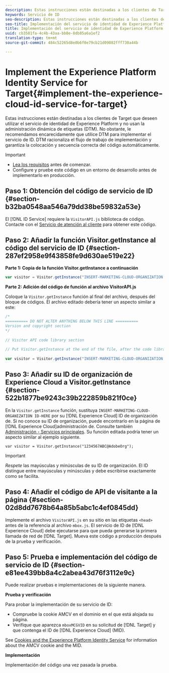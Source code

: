 ```yaml
---
description: Estas instrucciones están destinadas a los clientes de Target que deseen utilizar el servicio de identidad de Experience Platform y no usan la administración dinámica de etiquetas (DTM). No obstante, le recomendamos encarecidamente que utilice DTM para implementar el servicio de ID. DTM racionaliza el flujo de trabajo de implementación y garantiza la colocación y secuencia correcta del código automáticamente.
keywords: Servicio de ID
seo-description: Estas instrucciones están destinadas a los clientes de Target que deseen utilizar el servicio de identidad de Experience Platform y no usan la administración dinámica de etiquetas (DTM). No obstante, le recomendamos encarecidamente que utilice DTM para implementar el servicio de ID. DTM racionaliza el flujo de trabajo de implementación y garantiza la colocación y secuencia correcta del código automáticamente.
seo-title: Implementación del servicio de identidad de Experience Platform para Target
title: Implementación del servicio de identidad de Experience Platform para Target
uuid: cb3581fa-4c4b-43aa-bb8e-8db85a6a1ef2
translation-type: tm+mt
source-git-commit: 484c52265d8e0b6f0e79cb21d09082fff730a44b

---
```



# Implement the Experience Platform Identity Service for Target{#implement-the-experience-cloud-id-service-for-target}

Estas instrucciones están destinadas a los clientes de Target que deseen utilizar el servicio de identidad de Experience Platform y no usan la administración dinámica de etiquetas (DTM). No obstante, le recomendamos encarecidamente que utilice DTM para implementar el servicio de ID. DTM racionaliza el flujo de trabajo de implementación y garantiza la colocación y secuencia correcta del código automáticamente.

>[!IMPORTANT]
>
>* [Lea los requisitos](../reference/requirements.md) antes de comenzar.
>* Configure y pruebe este código en un entorno de desarrollo antes de implementarlo en producción.
>



## Paso 1: Obtención del código de servicio de ID {#section-b32ba0548aa546a79dd38be59832a53e}

El [!DNL ID Service] requiere la `VisitorAPI.js` biblioteca de código. Contacte con el [Servicio de atención al cliente](https://helpx.adobe.com/marketing-cloud/contact-support.html) para obtener este código.

## Paso 2: Añadir la función Visitor.getInstance al código del servicio de ID {#section-287ef2958e9f43858fe9d630ae519e22}

**Parte 1: Copia de la función Visitor.getInstance a continuación**

```js
var visitor = Visitor.getInstance("INSERT-MARKETING-CLOUD-ORGANIZATION ID-HERE"); 
```

**Parte 2: Adición del código de función al archivo VisitorAPI.js**

Coloque la `Visitor.getInstance` función al final del archivo, después del bloque de códigos. El archivo editado debería tener un aspecto similar a este:

```js
/* 
========== DO NOT ALTER ANYTHING BELOW THIS LINE ========== 
Version and copyright section 
*/ 
 
// Visitor API code library section 
 
// Put Visitor.getInstance at the end of the file, after the code library 
 
var visitor = Visitor.getInstance("INSERT-MARKETING-CLOUD-ORGANIZATION ID-HERE");
```

## Paso 3: Añadir su ID de organización de Experience Cloud a Visitor.getInstance {#section-522b1877be9243c39b222859b821f0ce}

En la `Visitor.getInstance` función, sustituya `INSERT-MARKETING-CLOUD-ORGANIZATION ID-HERE` por su [!DNL Experience Cloud] ID de organización de. Si no conoce su ID de organización, puede encontrarlo en la página de [!DNL Experience Cloud]administración de. Consulte también [Administración - Servicios principales](https://marketing.adobe.com/resources/help/en_US/mcloud/admin_getting_started.html). Su función editada podría tener un aspecto similar al ejemplo siguiente.

`var visitor = Visitor.getInstance("1234567ABC@AdobeOrg");`

>[!IMPORTANT]
>
>*Respete* las mayúsculas y minúsculas de su ID de organización. El ID distingue entre mayúsculas y minúsculas y debe escribirse exactamente como se facilita.

## Paso 4: Añadir el código de API de visitante a la página {#section-02d8dd7678b64a85b5abc1c4ef0845dd}

Implemente el archivo `VisitorAPI.js` en su sitio en las etiquetas `<head>` antes de la referencia al archivo `mbox.js`. El servicio de ID de [!DNL Experience Cloud] debe ejecutarse para que pueda generarse la primera llamada de red de [!DNL Target]. Mueva este código a producción después de la prueba y verificación.

## Paso 5: Prueba e implementación del código de servicio de ID {#section-e81ee439bb8a4c2abea43d76f3112e9c}

Puede realizar pruebas e implementaciones de la siguiente manera.

**Prueba y verificación**

Para probar la implementación de su servicio de ID:

* Compruebe la cookie AMCV en el dominio en el que está alojada su página.
* Verifique que aparezca `mboxMCGVID` en su solicitud de [!DNL Target] y que contenga el ID de [!DNL Experience Cloud] (MID).

See [Cookies and the Experience Platform Identity Service](../introduction/cookies.md) for information about the AMCV cookie and the MID.

**Implementación**

Implementación del código una vez pasada la prueba.
